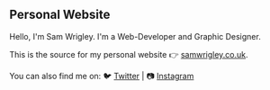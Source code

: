 ## Personal Website

Hello, I'm Sam Wrigley. I'm a Web-Developer and Graphic Designer.

This is the source for my personal website 👉 [samwrigley.co.uk](https://samwrigley.co.uk).

You can also find me on: 🐦 [Twitter](https://twitter.com/samwrigley) | 📷 [Instagram](https://www.instagram.com/samwrigley)
